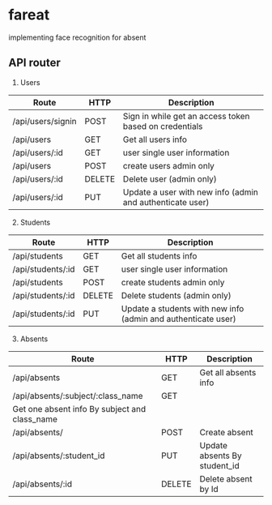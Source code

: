 # fareat
implementing face recognition for absent


## API router

1. Users

Route | HTTP | Description
----- | ---- | -----------
/api/users/signin | POST |  Sign in while get an access token based on credentials
/api/users | GET | Get all users info
/api/users/:id | GET | user single user information
/api/users | POST | create users admin only
/api/users/:id | DELETE | Delete user (admin only)
/api/users/:id | PUT | Update a user with new info (admin and authenticate user)

2. Students

Route | HTTP | Description
----- | ---- | -----------
/api/students | GET | Get all students info
/api/students/:id | GET | user single user information
/api/students | POST | create students admin only
/api/students/:id | DELETE | Delete students (admin only)
/api/students/:id | PUT | Update a students with new info (admin and authenticate user)

3. Absents

Route | HTTP | Description
----- | ---- | -----------
/api/absents | GET | Get all absents info
/api/absents/:subject/:class_name | GET
 | Get one absent info By subject and class_name
 /api/absents/ | POST | Create absent
 /api/absents/:student_id | PUT | Update absents By student_id
 /api/absents/:id | DELETE | Delete absent by Id

 
